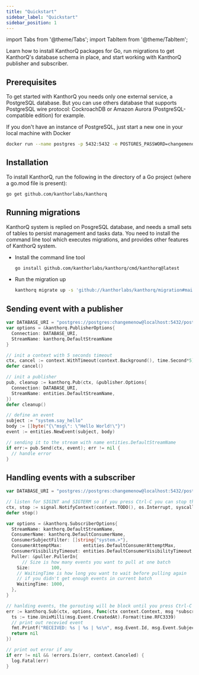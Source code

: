 ```yaml
---
title: "Quickstart"
sidebar_label: "Quickstart"
sidebar_position: 1
---
```


import Tabs from '@theme/Tabs';
import TabItem from '@theme/TabItem';

Learn how to install KanthorQ packages for Go, run migrations to get KanthorQ's database schema in place, and start working with KanthorQ publisher and subscriber.

## Prerequisites

To get started with KanthorQ you needs only one external service, a PostgreSQL database. But you can use others database that supports PostgreSQL wire protocol: CockroachDB or Amazon Aurora (PostgreSQL-compatible edition) for example.

If you don't have an instance of PostgreSQL, just start a new one in your local machine with Docker

```bash
docker run --name postgres -p 5432:5432 -e POSTGRES_PASSWORD=changemenow -d postgres:16
```

## Installation

To install KanthorQ, run the following in the directory of a Go project (where a go.mod file is present):

```bash
go get github.com/kanthorlabs/kanthorq
```

## Running migrations

KanthorQ system is replied on PosgreSQL database, and needs a small sets of tables to persist management and tasks data. You need to install the command line tool which executes migrations, and provides other features of KanthorQ system.

- Install the command line tool

  ```bash
  go install github.com/kanthorlabs/kanthorq/cmd/kanthorq@latest
  ```

- Run the migration up

  ```bash
  kanthorq migrate up -s 'github://kanthorlabs/kanthorq/migration#main' -d 'postgres://postgres:changemenow@localhost:5432/postgres?sslmode=disable'
  ```

## Sending event with a publisher

```go
var DATABASE_URI = "postgres://postgres:changemenow@localhost:5432/postgres?sslmode=disable"
var options = &kanthorq.PublisherOptions{
  Connection: DATABASE_URI,
  StreamName: kanthorq.DefaultStreamName
}

// init a context with 5 seconds timeout
ctx, cancel := context.WithTimeout(context.Background(), time.Second*5)
defer cancel()

// init a publisher
pub, cleanup := kanthorq.Pub(ctx, &publisher.Options{
  Connection: DATABASE_URI,
  StreamName: entities.DefaultStreamName,
})
defer cleanup()

// define an event
subject := "system.say_hello"
body := []byte("{\"msg\": \"Hello World!\"}")
event := entities.NewEvent(subject, body)

// sending it to the stream with name entities.DefaultStreamName
if err:= pub.Send(ctx, event); err != nil {
  // handle error
}
```

## Handling events with a subscriber

```go
var DATABASE_URI = "postgres://postgres:changemenow@localhost:5432/postgres?sslmode=disable"

// listen for SIGINT and SIGTERM so if you press Ctrl-C you can stop the program
ctx, stop := signal.NotifyContext(context.TODO(), os.Interrupt, syscall.SIGINT, syscall.SIGTERM)
defer stop()

var options = &kanthorq.SubscriberOptions{
  StreamName: kanthorq.DefaultStreamName,
  ConsumerName: kanthorq.DefaultConsumerName,
  ConsumerSubjectFilter: []string{"system.>"},
  ConsumerAttemptMax:        entities.DefaultConsumerAttemptMax,
  ConsumerVisibilityTimeout: entities.DefaultConsumerVisibilityTimeout,
  Puller: &puller.PullerIn{
	  // Size is how many events you want to pull at one batch
    Size:        100,
    // WaitingTime is how long you want to wait before pulling again
    // if you didn't get enough events in current batch
    WaitingTime: 1000,
  },
}

// hanlding events, the gorouting will be block until you press Ctrl-C
err := kanthorq.Sub(ctx, options, func(ctx context.Context, msg *subscriber.Message) error {
  ts := time.UnixMilli(msg.Event.CreatedAt).Format(time.RFC3339)
  // print out recevied event
  fmt.Printf("RECEIVED: %s | %s | %s\n", msg.Event.Id, msg.Event.Subject, ts)
  return nil
})

// print out error if any
if err != nil && !errors.Is(err, context.Canceled) {
  log.Fatal(err)
}
```
